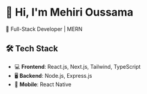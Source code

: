 # 👋 Hi, I'm Mehiri Oussama  
🚀 Full-Stack Developer | MERN

## 🛠 Tech Stack  
- 💻 **Frontend**: React.js, Next.js, Tailwind, TypeScript  
- 🖥️ **Backend**: Node.js, Express.js
- 📱 **Mobile**: React Native 
